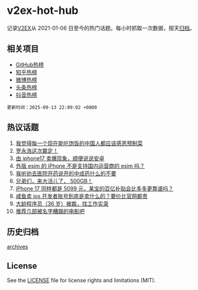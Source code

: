 # v2ex-hot-hub

 记录[V2EX](https://www.v2ex.com/)从 2021-01-06 日至今的热门话题。每小时抓取一次数据，按天[归档](archives)。
 
 ## 相关项目

- [GitHub热榜](https://github.com/lonnyzhang423/github-hot-hub)
- [知乎热榜](https://github.com/lonnyzhang423/zhihu-hot-hub)
- [微博热榜](https://github.com/lonnyzhang423/weibo-hot-hub)
- [头条热榜](https://github.com/lonnyzhang423/toutiao-hot-hub)
- [抖音热榜](https://github.com/lonnyzhang423/douyin-hot-hub)


 `更新时间：2025-09-13 22:09:02 +0800`

## 热议话题

1. [我觉得每一个现在能吃饱饭的中国人都应该感恩预制菜](https://www.v2ex.com/t/1158968)
1. [罗永浩这次赢定！](https://www.v2ex.com/t/1158897)
1. [由 iphone17 卖爆现象，顺便说说安卓](https://www.v2ex.com/t/1158934)
1. [外版 esim 的 iPhone 不是支持国内运营商的 esim 吗？](https://www.v2ex.com/t/1158901)
1. [我听劝去医院开药说开的中成药什么的不要](https://www.v2ex.com/t/1158921)
1. [兄弟们，来大活儿了， 500GB！](https://www.v2ex.com/t/1158928)
1. [iPhone 17 同样都是 5099 元，某宝的百亿补贴会比多多更靠谱吗？](https://www.v2ex.com/t/1158965)
1. [咸鱼卖 ios 开发者账号到底是卖什么的？要价比官网都贵](https://www.v2ex.com/t/1158950)
1. [大龄程序员（36 岁）被裁，找工作实录](https://www.v2ex.com/t/1158933)
1. [推荐几部被名字糟蹋的电影吧](https://www.v2ex.com/t/1158925)

## 历史归档

[archives](archives)

## License

See the [LICENSE](LICENSE) file for license rights and limitations (MIT).
